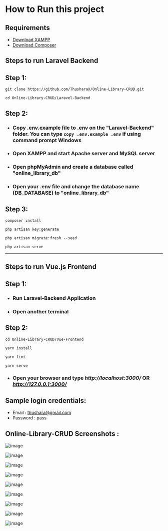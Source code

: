 <h1>How to Run this project</h1>

## Requirements

* [Download XAMPP](https://www.apachefriends.org/download.html)
* [Download Composer](https://getcomposer.org/download/)

## **Steps to run Laravel Backend**

## Step 1:

```
git clone https://github.com/ThusharaX/Online-Library-CRUD.git
```

```
cd Online-Library-CRUD/Laravel-Backend
```

## Step 2:

* ### Copy .env.example file to .env on the "Laravel-Backend" folder. You can type ```copy .env.example .env``` if using command prompt Windows

* ### Open XAMPP and start Apache server and MySQL server

* ### Open phpMyAdmin and create a database called "online_library_db"

* ### Open your .env file and change the database name (DB_DATABASE) to "online_library_db"

## Step 3:

```
composer install
```

```
php artisan key:generate
```

```
php artisan migrate:fresh --seed
```

```
php artisan serve
```

<hr/>

## **Steps to run Vue.js Frontend**

## Step 1:

* ### Run Laravel-Backend Application
* ### Open another terminal

## Step 2:

```
cd Online-Library-CRUD/Vue-Frontend
```

```
yarn install
```

```
yarn lint
```

```
yarn serve
```

* ### Open your browser and type *http://localhost:3000/* OR *http://127.0.0.1:3000/*

## Sample login credentials:

* Email : thushara@gmail.com
* Password : pass


## Online-Library-CRUD Screenshots :

![image](https://user-images.githubusercontent.com/47711719/182203686-a4ba771e-36da-4bfb-b344-6077841d0853.png)

![image](https://user-images.githubusercontent.com/47711719/182203853-9286167a-1271-4cfd-9ecb-a95822ee9967.png)

![image](https://user-images.githubusercontent.com/47711719/182203899-1a7b0380-6695-4256-881e-2adb88be9af3.png)

![image](https://user-images.githubusercontent.com/47711719/182203960-465e0719-20e6-4db4-bc37-6bd95362772a.png)

![image](https://user-images.githubusercontent.com/47711719/182203985-412e7ac7-572e-4c65-9eb6-09ef766b19b3.png)

![image](https://user-images.githubusercontent.com/47711719/182204012-a07d25bc-972a-4c40-9e7f-068e57cf693e.png)

![image](https://user-images.githubusercontent.com/47711719/182204047-88bcd9e5-b4fa-49fd-9c79-c25549ba3499.png)

![image](https://user-images.githubusercontent.com/47711719/182204070-0f582778-b0d3-40e9-86da-ca33fed41c69.png)

![image](https://user-images.githubusercontent.com/47711719/182204093-0d92b5bb-f50b-421c-87fb-2cbabc4775f9.png)








